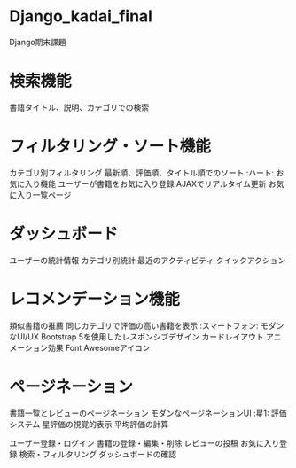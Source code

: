 # Django_kadai_final
Django期末課題

# 検索機能
書籍タイトル、説明、カテゴリでの検索
# フィルタリング・ソート機能
カテゴリ別フィルタリング
最新順、評価順、タイトル順でのソート
:ハート: お気に入り機能
ユーザーが書籍をお気に入り登録
AJAXでリアルタイム更新
お気に入り一覧ページ
# ダッシュボード
ユーザーの統計情報
カテゴリ別統計
最近のアクティビティ
クイックアクション
# レコメンデーション機能
類似書籍の推薦
同じカテゴリで評価の高い書籍を表示
:スマートフォン: モダンなUI/UX
Bootstrap 5を使用したレスポンシブデザイン
カードレイアウト
アニメーション効果
Font Awesomeアイコン
# ページネーション
書籍一覧とレビューのページネーション
モダンなページネーションUI
:星1: 評価システム
星評価の視覚的表示
平均評価の計算


ユーザー登録・ログイン
書籍の登録・編集・削除
レビューの投稿
お気に入り登録
検索・フィルタリング
ダッシュボードの確認


